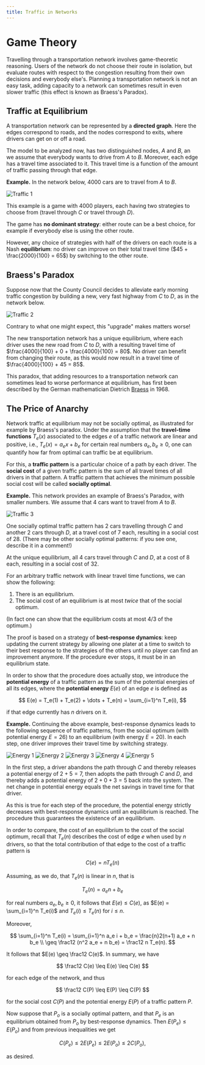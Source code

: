 ```yaml
---
title: Traffic in Networks
---
```


# Game Theory

Travelling through a transportation network involves game-theoretic
reasoning.  Users of the network do not choose their route in
isolation, but evaluate routes with respect to the congestion
resulting from their own decisions and everybody else's.  Planning a
transportation network is not an easy task, adding capacity to a
network can sometimes result in even slower traffic (this effect is
known as Braess's Paradox).

## Traffic at Equilibrium 

A transportation network can be represented by a **directed graph**.
Here the edges correspond to roads, and the nodes correspond to exits,
where drivers can get on or off a road.

The model to be analyzed now, has two distinguished nodes, $A$ and $B$,
an we assume that everybody wants to drive from $A$ to $B$.
Moreover, each edge has a travel time associated to it.
This travel time is a function of the amount of traffic
passing through that edge.

**Example.**  In the network below, 4000 cars are to travel from $A$ to $B$.

![Traffic 1][traffic1]

This example is a game with 4000 players, each having two strategies to choose from
(travel through $C$ or travel through $D$).

The game has **no dominant strategy**: either route can be a best choice,
for example if everybody else is using the other route.

However, any choice of strategies with half of the drivers on each
route is a Nash **equilibrium**: no driver can improve on their total
travel time ($45 + \frac{2000}{100} = 65$) by switching to the other
route.

## Braess's Paradox

Suppose now that the County Council decides to
alleviate early morning traffic congestion
by building a new, very fast highway from $C$ to $D$,
as in the network below.

![Traffic 2][traffic2]

Contrary to what one might expect, this "upgrade" makes matters worse!

The new transportation network has a unique equilibrium, where each
driver uses the new road from $C$ to $D$, with a resulting travel time
of $\frac{4000}{100} + 0 + \frac{4000}{100} = 80$.
No driver can benefit from changing their route, as this would
now result in a travel time of $\frac{4000}{100} + 45 = 85$.

This paradox, that adding resources to a transportation network
can sometimes lead to worse performance at equilibrium,
has first been described by the German mathematician
Dietrich [Braess][braess] in 1968.

## The Price of Anarchy

Network traffic at equilibrium may not be socially optimal,
as illustrated for example by Braess's paradox.
Under the assumption that the **travel-time functions**
$T_e(x)$ associated to the edges $e$ of a traffic network
are linear and positive, i.e., $T_e(x) = a_e x + b_e$
for certain real numbers $a_e, b_e \geq 0$,
one can quantify how far from optimal
can traffic be at equilibrium.

For this, a **traffic pattern** is a particular choice
of a path by each driver.  The **social cost** of a given traffic pattern
is the sum of all travel times of all drivers in that pattern.
A traffic pattern that achieves the minimum possible social
cost will be called **socially optimal**.

**Example.** This network provides an example of Braess's Paradox, with smaller numbers.  We assume that 4 cars want to travel from $A$ to $B$.

![Traffic 3][traffic3]

One socially optimal traffic pattern has 2 cars travelling through
$C$ and another 2 cars through $D$, at a travel cost of $7$ each,
resulting in a social cost of $28$.  (There may be other
socially optimal patterns: if you see one, describe it in a comment!)

At the unique equilibrium, all 4 cars travel through $C$ and $D$,
at a cost of $8$ each, resulting in a social cost of $32$.


For an arbitrary traffic network with linear travel time functions, we
can show the following:

1. There is an equilibrium.
2. The social cost of an equilibrium is at most _twice_ that of the social optimum.

(In fact one can show that the equilibrium costs at most $4/3$ of the
optimum.)

The proof is based on a strategy of **best-response dynamics**:
keep updating the current strategy by allowing one plater at
a time to switch to their best response to the strategies of the others
until no player can find an improvement anymore.
If the procedure ever stops, it must be in an equilibrium state.

In order to show that the procedure does actually stop,
we introduce the **potential energy** of a traffic pattern
as the sum of the potential energies of all its edges,
where the **potential energy** $E(e)$ of an edge $e$ is defined
as

$$
E(e) = T_e(1) + T_e(2) + \dots + T_e(n) = \sum_{i=1}^n T_e(i),
$$

if that edge currently has $n$ drivers on it.

**Example.** Continuing the above example, best-response dynamics
leads to the following sequence of traffic patterns, from the social
optimum (with potential energy $E = 26$) to an equilibrium
(with energy $E = 20$). In each step, one driver improves their
travel time by switching strategy.

![Energy 1][energy1]
![Energy 2][energy2]
![Energy 3][energy3]
![Energy 4][energy4]
![Energy 5][energy5]

In the first step, a driver abandons the path through $C$
and thereby releases a potential energy of $2 + 5 = 7$,
then  adopts the path through $C$ and $D$, and thereby
adds a potential energy of $2 + 0 + 3 =5$ back into the system.
The net change in potential energy equals
the net savings in travel time for that driver.

As this is true for each step of the procedure, the potential
energy strictly decreases with best-response dynamics
until an equilibrium is reached.  The procedure thus guarantees
the existence of an equilibrium.

In order to compare, the cost of an equilibrium to the cost of
the social optimum, recall that $T_e(n)$ describes the cost
of edge $e$ when used by $n$ drivers, so that the total
contribution of that edge to the cost of a traffic pattern
is

$$
C(e) = n T_e(n)
$$

Assuming, as we do, that $T_e(n)$ is linear in $n$, that is

$$
T_e(n) = a_e n + b_e
$$

for real numbers $a_e, b_e \geq 0$, it follows that
$E(e) \leq C(e)$, as $E(e) = \sum_{i=1}^n T_e(i)$ and $T_e(i) \leq T_e(n)$ for $i \leq n$.

Moreover,

$$
  \sum_{i=1}^n T_e(i)
 = \sum_{i=1}^n a_e i + b_e
 = \frac{n}2(n+1) a_e  + n b_e \\
 \geq \frac12 (n^2 a_e  + n b_e)
 = \frac12 n T_e(n).
$$

It follows that $E(e) \geq \frac12 C(e)$.  In summary, we have

$$
\frac12 C(e) \leq E(e) \leq C(e)
$$

for each edge of the network, and thus

$$
\frac12 C(P) \leq E(P) \leq C(P)
$$

for the social cost $C(P)$ and the potential energy $E(P)$
of a traffic pattern $P$.

Now suppose that $P_o$ is a socially optimal pattern, and
that $P_e$ is an equilibrium obtained from $P_o$ by
best-response dynamics.  Then $E(P_e) \leq E(P_o)$ and from previous inequalities we get

$$
C(P_e) \leq 2 E(P_e) \leq 2 E(P_o) \leq 2 C(P_o),
$$

as desired.


[traffic1]:  /images/traffic1.png
[traffic2]:  /images/traffic2.png
[traffic3]:  /images/traffic3.png
[energy1]:  /images/energy1.png
[energy2]:  /images/energy2.png
[energy3]:  /images/energy3.png
[energy4]:  /images/energy4.png
[energy5]:  /images/energy5.png
[braess]: https://en.wikipedia.org/wiki/Braess%27_paradox
